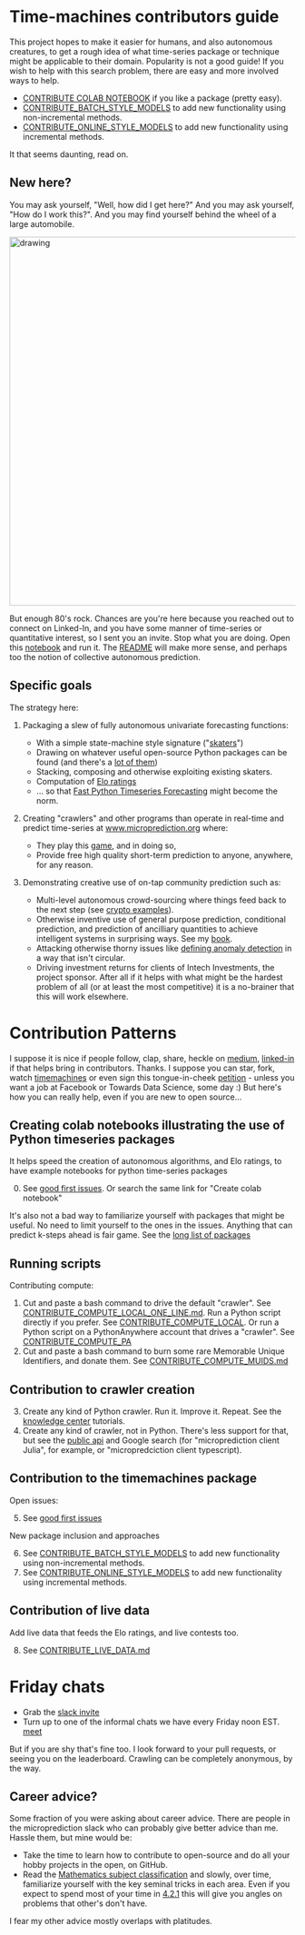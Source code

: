 # Time-machines contributors guide

This project hopes to make it easier for humans, and also autonomous creatures, to get a rough idea of what time-series package or technique might be applicable to their domain. Popularity is not a good guide! If you wish to help with this search problem, there are easy and more involved ways to help.  

   - [CONTRIBUTE COLAB NOTEBOOK](https://github.com/microprediction/timemachines/blob/main/CONTRIBUTE_COLAB_NOTEBOOK.md) if you like a package (pretty easy).
   - [CONTRIBUTE_BATCH_STYLE_MODELS](https://github.com/microprediction/timemachines/blob/main/CONTRIBUTE_BATCH_STYLE_MODELS.md) to add new functionality using non-incremental methods.
   - [CONTRIBUTE_ONLINE_STYLE_MODELS](https://github.com/microprediction/timemachines/blob/main/CONTRIBUTE_ONLINE_STYLE_MODELS.md) to add new functionality using incremental methods.

It that seems daunting, read on. 

## New here? 

You may ask yourself, "Well, how did I get here?" And you may ask yourself, "How do I work this?". And you may find yourself behind the wheel of a large automobile. 

<img src="https://github.com/microprediction/timemachines/blob/main/images/talking_heads.jpeg" alt="drawing" width="650"/>

But enough 80's rock. Chances are you're here because you reached out to connect on Linked-In, and you have some manner of time-series or quantitative interest, so I sent you an invite. Stop what you are doing. Open this [notebook](https://github.com/microprediction/microprediction/blob/master/submission_examples_die/first_submission.ipynb) and run it. The [README](https://github.com/microprediction) will make more sense, and perhaps too the notion of collective autonomous prediction.   

## Specific goals 
The strategy here:   

   1. Packaging a slew of fully autonomous univariate forecasting functions:
        * With a simple state-machine style signature ("[skaters](https://github.com/microprediction/timemachines)")
        * Drawing on whatever useful open-source Python packages can be found (and there's a [lot of them](https://www.microprediction.com/blog/popular-timeseries-packages)) 
        * Stacking, composing and otherwise exploiting existing skaters. 
        * Computation of [Elo ratings](https://microprediction.github.io/timeseries-elo-ratings/html_leaderboards/overall.html)
        * ... so that [Fast Python Timeseries Forecasting](https://www.microprediction.com/blog/fast) might become the norm. 
        
   2. Creating "crawlers" and other programs than operate in real-time and predict time-series at www.microprediction.org where:
        * They play this [game](https://www.microprediction.com/blog/intro), and in doing so, 
        * Provide free high quality short-term prediction to anyone, anywhere, for any reason.
 
   3. Demonstrating creative use of on-tap community prediction such as:
        * Multi-level autonomous crowd-sourcing where things feed back to the next step (see [crypto examples](https://github.com/microprediction/microprediction/blob/master/stream_examples_crypto/README.md)).
        * Otherwise inventive use of general purpose prediction, conditional prediction, and prediction of ancilliary quantities to achieve intelligent systems in surprising ways. See my [book](https://github.com/microprediction/building_an_open_ai_network). 
        * Attacking otherwise thorny issues like [defining anomaly detection](https://www.microprediction.com/blog/anomaly) in a way that isn't circular. 
        * Driving investment returns for clients of Intech Investments, the project sponsor. After all if it helps with what might be the hardest problem of all (or at least the most competitive) it is a no-brainer that this will work elsewhere. 


# Contribution Patterns

I suppose it is nice if people follow, clap, share, heckle on [medium](https://microprediction.medium.com/), [linked-in](https://www.linkedin.com/company/65109690) if that helps bring in contributors. Thanks. I suppose you can star, fork, watch [timemachines](https://github.com/microprediction/timemachines) or even sign this tongue-in-cheek [petition](https://www.change.org/p/towards-data-science-have-towards-data-science-publish-an-article-critical-of-facebook-software) - unless you want a job at Facebook or Towards Data Science, some day :) But here's how you can really help, even if you are new to open source...

## Creating colab notebooks illustrating the use of Python timeseries packages
It helps speed the creation of autonomous algorithms, and Elo ratings, to have example notebooks for python time-series packages

   0. See [good first issues](https://github.com/microprediction/timemachines/issues).
      Or search the same link for "Create colab notebook"

It's also not a bad way to familiarize yourself with packages that might be useful. No need to limit yourself to the ones in the issues. Anything that can predict k-steps ahead is fair game. See the [long list of packages](https://www.microprediction.com/blog/popular-timeseries-packages)

## Running scripts

Contributing compute:
   1. Cut and paste a bash command to drive the default "crawler". See [CONTRIBUTE_COMPUTE_LOCAL_ONE_LINE.md](https://github.com/microprediction/timemachines/blob/main/CONTRIBUTE_COMPUTE_LOCAL_ONE_LINE.md). Run a Python script directly if you prefer. See [CONTRIBUTE_COMPUTE_LOCAL](https://github.com/microprediction/timemachines/blob/main/CONTRIBUTE_COMPUTE_LOCAL.md). Or run a Python script on a PythonAnywhere account that drives a "crawler". See [CONTRIBUTE_COMPUTE_PA](
 https://github.com/microprediction/timemachines/blob/main/CONTRIBUTE_COMPUTE_PA.md)
   2. Cut and paste a bash command to burn some rare Memorable Unique Identifiers, and donate them. See [CONTRIBUTE_COMPUTE_MUIDS.md](https://github.com/microprediction/timemachines/blob/main/CONTRIBUTE_COMPUTE_MUIDS.md)
 
 ## Contribution to crawler creation  

   3. Create any kind of Python crawler. Run it. Improve it. Repeat. See the [knowledge center](https://www.microprediction.com/knowledge-center) tutorials.
   4. Create any kind of crawler, not in Python. There's less support for that, but see the [public api](https://www.microprediction.com/public-api) and Google search (for "microprediction client Julia", for example, or "micropredciction client typescript). 

## Contribution to the timemachines package
Open issues:

   5. See [good first issues](https://github.com/microprediction/timemachines/issues)

New package inclusion and approaches

   6. See [CONTRIBUTE_BATCH_STYLE_MODELS](https://github.com/microprediction/timemachines/blob/main/CONTRIBUTE_BATCH_STYLE_MODELS.md) to add new functionality using non-incremental methods.
   7. See [CONTRIBUTE_ONLINE_STYLE_MODELS](https://github.com/microprediction/timemachines/blob/main/CONTRIBUTE_ONLINE_STYLE_MODELS.md) to add new functionality using incremental methods.
   
## Contribution of live data
Add live data that feeds the Elo ratings, and live contests too. 

   8. See [CONTRIBUTE_LIVE_DATA.md](https://github.com/microprediction/timemachines/blob/main/CONTRIBUTE_LIVE_DATA.md)

# Friday chats

  - Grab the [slack invite](https://microprediction.github.io/microprediction/slack.html)
  - Turn up to one of the informal chats we have every Friday noon EST. [meet](https://microprediction.github.io/microprediction/meet.html)
  
But if you are shy that's fine too. I look forward to your pull requests, or seeing you on the leaderboard. Crawling can be completely anonymous, by the way. 

## Career advice? 

Some fraction of you were asking about career advice. There are people in the microprediction slack who can probably give better advice than me. Hassle them, but mine would be:

 - Take the time to learn how to contribute to open-source and do all your hobby projects in the open, on GitHub.  
 - Read the [Mathematics subject classification](https://en.wikipedia.org/wiki/Mathematics_Subject_Classification) and slowly, over time, familiarize yourself with the key seminal tricks in each area. Even if you expect to spend most of your time in [4.2.1](https://en.wikipedia.org/wiki/Computer_science#Artificial_intelligence) this will give you angles on problems that other's don't have.  

I fear my other advice mostly overlaps with platitudes. 
